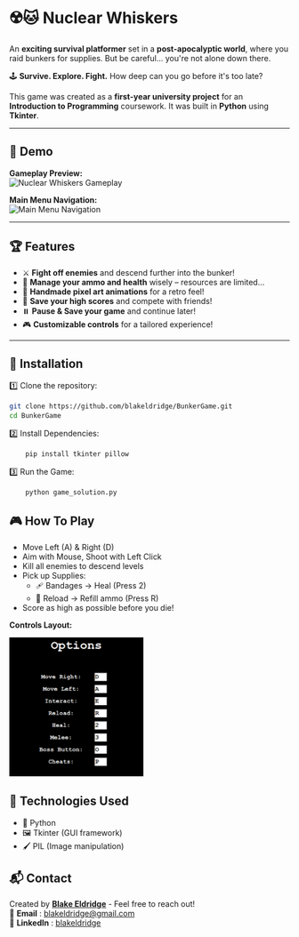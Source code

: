 # ☢️🐱 Nuclear Whiskers  

An **exciting survival platformer** set in a **post-apocalyptic world**, where you raid bunkers for supplies. But be careful... you're not alone down there.  

🕹️ **Survive. Explore. Fight.** How deep can you go before it's too late?  

This game was created as a **first-year university project** for an **Introduction to Programming** coursework. It was built in **Python** using **Tkinter**.  

---

## 🎥 Demo  
**Gameplay Preview:**  
![Nuclear Whiskers Gameplay](ReadMeImages/demo1.gif)  

**Main Menu Navigation:**  
![Main Menu Navigation](ReadMeImages/demo2.gif)  

---

## 🏆 Features  
- ⚔️ **Fight off enemies** and descend further into the bunker!  
- 🔫 **Manage your ammo and health** wisely – resources are limited...  
- 🎨 **Handmade pixel art animations** for a retro feel!  
- 📜 **Save your high scores** and compete with friends!  
- ⏸️ **Pause & Save your game** and continue later!  
- 🎮 **Customizable controls** for a tailored experience!  

---

## 🚀 Installation  
1️⃣ Clone the repository:  
```sh
git clone https://github.com/blakeldridge/BunkerGame.git
cd BunkerGame
```

2️⃣ Install Dependencies:
```sh
    pip install tkinter pillow
```

3️⃣ Run the Game:
```sh
    python game_solution.py
```

## 🎮 How To Play
- Move Left (A) & Right (D)
- Aim with Mouse, Shoot with Left Click
- Kill all enemies to descend levels
- Pick up Supplies:
    - 🩹 Bandages → Heal (Press 2)
    - 🔄 Reload → Refill ammo (Press R)
- Score as high as possible before you die!

**Controls Layout:**

<img src="ReadMeImages/controls.png" height="250px">

## 🔧 Technologies Used
- 🐍 Python
- 🖼️ Tkinter (GUI framework)
- 🖌️ PIL (Image manipulation)

## 📬 Contact
Created by **[Blake Eldridge](https://github.com/blakeldridge)** - Feel free to reach out! <br>
📧 **Email** : blakeldridge@gmail.com <br>
💼 **LinkedIn** : [blakeldridge](https://www.linkedin.com/in/blake-eldridge/)
